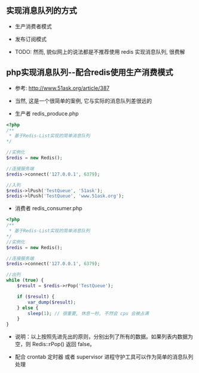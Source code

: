 ## 实现消息队列的方式
* 生产消费者模式

* 发布订阅模式

* TODO: 然而, 貌似网上的说法都是不推荐使用 redis 实现消息队列, 很费解


## php实现消息队列--配合redis使用生产消费模式
* 参考: http://www.51ask.org/article/387

* 当然, 这是一个很简单的案例, 它与实际的消息队列差很远的

* 生产者 redis_produce.php 
```php
<?php
/**
 * 基于Redis-List实现的简单消息队列
*/

//实例化
$redis = new Redis();

//连接服务端
$redis->connect('127.0.0.1', 6379);

//入列
$redis->lPush('TestQueue', '51ask');
$redis->lPush('TestQueue', 'www.51ask.org');
```

* 消费者 redis_consumer.php
```php
<?php
/**
 * 基于Redis-List实现的简单消息队列
*/
//实例化
$redis = new Redis();

//连接服务端
$redis->connect('127.0.0.1', 6379);

//出列
while (true) {
    $result = $redis->rPop('TestQueue');

    if ($result) {
        var_dump($result);
    } else {
        sleep(1); // 很重要, 休息一秒, 不然会 cpu 会被占满
    }
}
```

* 说明：以上按照先进先出的原则，分别出列了所有的数据。如果列表内数据为空，则 Redis::rPop() 返回 false。

* 配合 crontab 定时器 或者 supervisor 进程守护工具可以作为简单的消息队列处理
